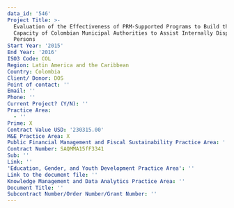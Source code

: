 ```yaml
---
data_id: '546'
Project Title: >-
  Evaluation of the Effectiveness of PRM-Supported Programs to Build the
  Capacity of Colombian Municipal Authorities to Assist Internally Displaced
  Persons
Start Year: '2015'
End Year: '2016'
ISO3 Code: COL
Region: Latin America and the Caribbean
Country: Colombia
Client/ Donor: DOS
Point of contact: ''
Email: ''
Phone: ''
Current Project? (Y/N): ''
Practice Area:
  - ''
Prime: X
Contract Value USD: '230315.00'
M&E Practice Area: X
Public Financial Management and Fiscal Sustainability Practice Area: ''
Contract Number: SAQMMA15fF3341
Sub: ''
Link: ''
'Education, Gender, and Youth Development Practice Area': ''
Link to the document file: ''
Knowledge Management and Data Analytics Practice Area: ''
Document Title: ''
Subcontract Number/Order Number/Grant Number: ''
---
```

